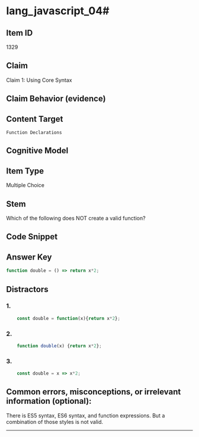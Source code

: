 # lang_javascript_04#

## Item ID
1329

## Claim
Claim 1: Using Core Syntax

## Claim Behavior (evidence)


## Content Target
`Function Declarations`

## Cognitive Model


## Item Type
Multiple Choice

## Stem
Which of the following does NOT create a valid function?

## Code Snippet

## Answer Key

```javascript
function double = () => return x*2;
```

## Distractors

### 1.
```javascript
    const double = function(x){return x*2};
```

### 2.

```javascript
    function double(x) {return x*2};
```

### 3.
```javascript
    const double = x => x*2;
```

## Common errors, misconceptions, or irrelevant information (optional):
There is ES5 syntax, ES6 syntax, and function expressions. But a combination of those styles is not valid.

---